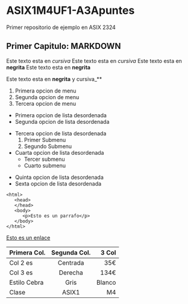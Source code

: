 # ASIX1M4UF1-A3Apuntes

Primer repositorio de ejemplo en ASIX 2324

## Primer Capitulo: MARKDOWN

Este texto esta en *cursiva*
Este texto esta en _cursiva_
Este texto esta en **negrita**
Este texto esta en __negrita__

Este texto esta en **__negrita__** y cursiva_**

1. Primera opcion de menu
2. Segunda opcion de menu
3. Tercera opcion de menu

* Primera opcion de lista desordenada
* Segunda opcion de lista desordenada
- Tercera opcion de lista desordenada
    1. Primer Submenu
    2. Segundo Submenu
- Cuarta opcion de lista desordenada
    * Tercer submenu
    * Cuarto submenu
+ Quinta opcion de lista desordenada
+ Sexta opcion de lista desordenada

```
<html>
   <head>
   </head>
   <body>
      <p>Esto es un parrafo</p>
   </body>
</html>
```
[Esto es un enlace](https://joan23.fje.edu "Enlace a la web del cole")

|Primera Col.|Segunda Col.|3 Col|
|---------------|:------------:|---------:|
|Col 2 es|Centrada|35€|
|Col 3 es|Derecha|134€|
|Estilo Cebra|Gris|Blanco|
|Clase|ASIX1|M4|
